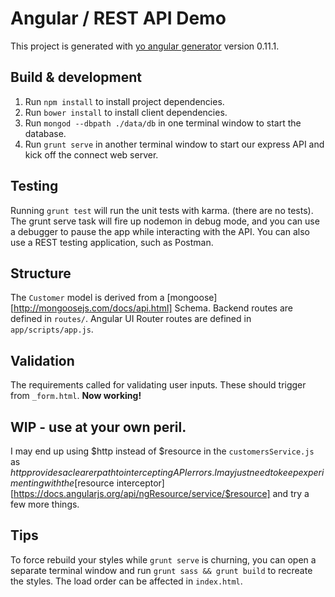 # Angular / REST API Demo

This project is generated with [yo angular generator](https://github.com/yeoman/generator-angular)
version 0.11.1.

## Build & development
1. Run `npm install` to install project dependencies.
2. Run `bower install` to install client dependencies.
3. Run `mongod --dbpath ./data/db` in one terminal window to start the database.
4. Run `grunt serve` in another terminal window to start our express API and kick off the connect web server.

## Testing

Running `grunt test` will run the unit tests with karma. (there are no tests). The grunt serve task will fire up nodemon in debug mode, and you can use a debugger to pause the app while interacting with the API. You can also use a REST testing application, such as Postman.

## Structure

The `Customer` model is derived from a [mongoose][http://mongoosejs.com/docs/api.html] Schema. Backend routes are defined in `routes/`. Angular UI Router routes are defined in `app/scripts/app.js`.

## Validation

The requirements called for validating user inputs. These should trigger from `_form.html`. **Now working!**

## WIP - use at your own peril.

I may end up using $http instead of $resource in the `customersService.js` as $http provides a clearer path to intercepting API errors. I may just need to keep experimenting with the [$resource interceptor][https://docs.angularjs.org/api/ngResource/service/$resource] and try a few more things. 

## Tips

To force rebuild your styles while `grunt serve` is churning, you can open a separate terminal window and run `grunt sass && grunt build` to recreate the styles. The load order can be affected in `index.html`.